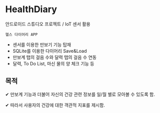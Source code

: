 # HealthDiary
안드로이드 스튜디오 프로젝트 / IoT 센서 활용

	헬스 다이어리 APP
- 센서를 이용한 만보기 기능 탑재
- SQLite를 이용한 다이어리 Save&Load
- 만보계 탭의 걸음 수와 달력 탭의 걸음 수 연동
- 달력, To Do List, 마신 물의 양 체크 기능 등

## 목적
✔ 만보계 기능과 더불어 자신의 건강 관련 정보를 일/월 별로 모아볼 수 있도록 함.

✔ 따라서 사용자의 건강에 대한 객관적 지표를 제시함.
